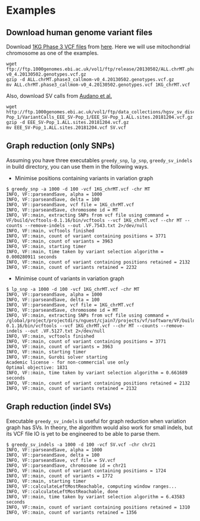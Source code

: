 Examples
========================================================================
## Download human genome variant files

Download [1KG Phase 3 VCF files](https://www.internationalgenome.org/data) from [here](http://ftp.1000genomes.ebi.ac.uk/vol1/ftp/release/20130502/). Here we will use mitochondrial chromosome as one of the examples.
```
wget ftp://ftp.1000genomes.ebi.ac.uk/vol1/ftp/release/20130502/ALL.chrMT.phase3_callmom-v0_4.20130502.genotypes.vcf.gz
gzip -d ALL.chrMT.phase3_callmom-v0_4.20130502.genotypes.vcf.gz
mv ALL.chrMT.phase3_callmom-v0_4.20130502.genotypes.vcf 1KG_chrMT.vcf 
```
Also, download SV calls from [Audano et al.](https://doi.org/10.1016/j.cell.2018.12.019)
```
wget http://ftp.1000genomes.ebi.ac.uk/vol1/ftp/data_collections/hgsv_sv_discovery/working/20181025_EEE_SV-Pop_1/VariantCalls_EEE_SV-Pop_1/EEE_SV-Pop_1.ALL.sites.20181204.vcf.gz
gzip -d EEE_SV-Pop_1.ALL.sites.20181204.vcf.gz
mv EEE_SV-Pop_1.ALL.sites.20181204.vcf SV.vcf
```

## Graph reduction (only SNPs)

Assuming you have three executables `greedy_snp`, `lp_snp`, `greedy_sv_indels` in build directory, you can use them in the following ways.
* Minimise positions containing variants in variation graph
```
$ greedy_snp -a 1000 -d 100 -vcf 1KG_chrMT.vcf -chr MT
INFO, VF::parseandSave, alpha = 1000
INFO, VF::parseandSave, delta = 100
INFO, VF::parseandSave, vcf file = 1KG_chrMT.vcf
INFO, VF::parseandSave, chromosome id = MT
INFO, VF::main, extracting SNPs from vcf file using command = VF/build/vcftools-0.1.16/bin/vcftools --vcf 1KG_chrMT.vcf --chr MT --counts --remove-indels --out .VF.7543.txt 2>/dev/null
INFO, VF::main, vcftools finished
INFO, VF::main, count of variant containing positions = 3771
INFO, VF::main, count of variants = 3963
INFO, VF::main, starting timer
INFO, VF::main, time taken by variant selection algorithm = 0.000280911 seconds
INFO, VF::main, count of variant containing positions retained = 2132
INFO, VF::main, count of variants retained = 2232
```
* Minimise count of variants in variation graph
```
$ lp_snp -a 1000 -d 100 -vcf 1KG_chrMT.vcf -chr MT
INFO, VF::parseandSave, alpha = 1000
INFO, VF::parseandSave, delta = 100
INFO, VF::parseandSave, vcf file = 1KG_chrMT.vcf
INFO, VF::parseandSave, chromosome id = MT
INFO, VF::main, extracting SNPs from vcf file using command = /global/project/projectdirs/nguest/cjain7/projects/vf/software/VF/build/vcftools-0.1.16/bin/vcftools --vcf 1KG_chrMT.vcf --chr MT --counts --remove-indels --out .VF.5127.txt 2>/dev/null
INFO, VF::main, vcftools finished
INFO, VF::main, count of variant containing positions = 3771
INFO, VF::main, count of variants = 3963
INFO, VF::main, starting timer
INFO, VF::main, Gurobi solver starting
Academic license - for non-commercial use only
Optimal objective: 1831
INFO, VF::main, time taken by variant selection algorithm = 0.661689 seconds
INFO, VF::main, count of variant containing positions retained = 2132
INFO, VF::main, count of variants retained = 2132
```

## Graph reduction (indel SVs)

Executable `greedy_sv_indels` is useful for graph reduction when variation graph has SVs. In theory, the algorithm would also work for small indels, but its VCF file IO is yet to be engineered to be able to parse them.
```
$ greedy_sv_indels -a 1000 -d 100 -vcf SV.vcf -chr chr21
INFO, VF::parseandSave, alpha = 1000
INFO, VF::parseandSave, delta = 100
INFO, VF::parseandSave, vcf file = SV.vcf
INFO, VF::parseandSave, chromosome id = chr21
INFO, VF::main, count of variant containing positions = 1724
INFO, VF::main, count of variants = 1772
INFO, VF::main, starting timer
INFO, VF::calculateLeftMostReachable, computing window ranges...
INFO, VF::calculateLeftMostReachable, done
INFO, VF::main, time taken by variant selection algorithm = 6.43583 seconds
INFO, VF::main, count of variant containing positions retained = 1310
INFO, VF::main, count of variants retained = 1356
```
